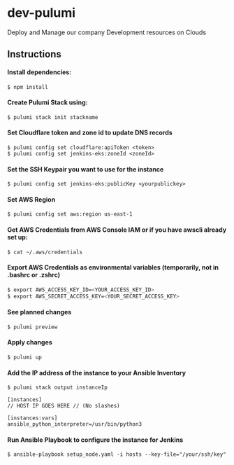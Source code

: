 # dev-pulumi
Deploy and Manage our company Development resources on Clouds

## Instructions
#### Install dependencies:  
```
$ npm install
```

#### Create Pulumi Stack using:  
```
$ pulumi stack init stackname
```

#### Set Cloudflare token and zone id to update DNS records
```
$ pulumi config set cloudflare:apiToken <token>
$ pulumi config set jenkins-eks:zoneId <zoneId>
```

#### Set the SSH Keypair you want to use for the instance
```
$ pulumi config set jenkins-eks:publicKey <yourpublickey>
```

#### Set AWS Region  
```
$ pulumi config set aws:region us-east-1
```

#### Get AWS Credentials from AWS Console IAM or if you have awscli already set up:    
```
$ cat ~/.aws/credentials
```

#### Export AWS Credentials as environmental variables (temporarily, not in .bashrc or .zshrc)  
```bash
$ export AWS_ACCESS_KEY_ID=<YOUR_ACCESS_KEY_ID>
$ export AWS_SECRET_ACCESS_KEY=<YOUR_SECRET_ACCESS_KEY>
```

#### See planned changes  
```
$ pulumi preview 
```

#### Apply changes    
```
$ pulumi up
```

#### Add the IP address of the instance to your Ansible Inventory
```
$ pulumi stack output instanceIp
```

```
[instances]
// HOST IP GOES HERE // (No slashes)

[instances:vars]
ansible_python_interpreter=/usr/bin/python3
```

#### Run Ansible Playbook to configure the instance for Jenkins
```
$ ansible-playbook setup_node.yaml -i hosts --key-file="/your/ssh/key"
```